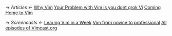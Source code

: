 -> *Articles* <-
[Why Vim](http://www.terminally-incoherent.com/blog/2012/03/21/why-vim/)
[Your Problem with Vim is you dont grok Vi](http://stackoverflow.com/questions/1218390/what-is-your-most-productive-shortcut-with-vim/1220118#1220118)
[Coming Home to Vim](http://stevelosh.com/blog/2010/09/coming-home-to-vim/)

-> *Screencasts* <-
[Learing Vim in a Week](https://www.youtube.com/watch?v=_NUO4JEtkDw)
[Vim from novice to professional](http://derekwyatt.org/vim/tutorials/novice/)
[All episodes of Vimcast.org](http://vimcasts.org/episodes/archive)
